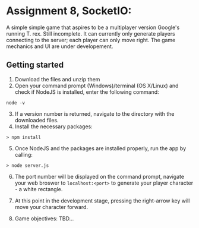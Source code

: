 # Assignment 8, SocketIO:
A simple simple game that aspires to be a multiplayer version Google's running T. rex. Still incomplete. It can currently only generate players connecting to the server; each player can only move right. The game mechanics and UI are under developement.

## Getting started

1. Download the files and unzip them
2. Open your command prompt (Windows)/terminal (OS X/Linux) and check if NodeJS is installed, enter the following command:
```
node -v
```
3. If a version number is returned, navigate to the directory with the downloaded files. 
4. Install the necessary packages:
```
> npm install
```
5. Once NodeJS and the packages are installed properly, run the app by calling:
```
> node server.js
```
6. The port number will be displayed on the command prompt, navigate your web broswer to ```localhost:<port>``` to generate your player character - a white rectangle.

7. At this point in the development stage, pressing the right-arrow key will move your character forward. 

8. Game objectives: TBD...